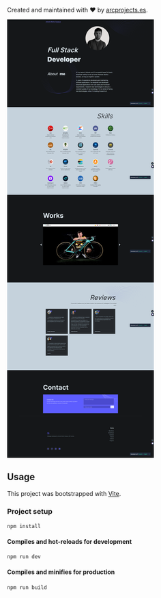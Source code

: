 Created and maintained with ❤️ by [arcprojects.es](https://arcprojects.es).

![](./src/images/screencapture-arcprojects-es-2023-09-04-18_16_54.png)

## Usage

This project was bootstrapped with [Vite](https://vitejs.dev/).

### Project setup
```
npm install
```

#### Compiles and hot-reloads for development
```
npm run dev
```

#### Compiles and minifies for production
```
npm run build
```


